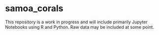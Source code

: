 # samoa_corals

This repository is a work in progress and will include primarily Jupyter Notebooks using R and Python. Raw data may be included at some point.
